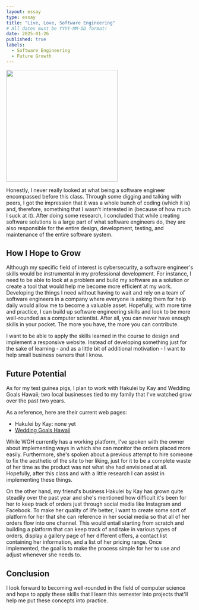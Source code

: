 ```yaml
---
layout: essay
type: essay
title: "Live, Love, Software Engineering"
# All dates must be YYYY-MM-DD format!
date: 2025-01-26
published: true
labels:
  - Software Engineering
  - Future Growth
---
```


<img width="300px" class="rounded float-start pe-4" src="../img/essaySE.png">

Honestly, I never really looked at what being a software engineer encompassed before this class. Through some digging and talking with peers, I got the impression that it was a whole bunch of coding (which it is) and, therefore, something that I wasn't interested in (because of how much I suck at it). After doing some research, I concluded that while creating software solutions is a large part of what software engineers do, they are also responsible for the entire design, development, testing, and maintenance of the entire software system. 

## How I Hope to Grow

Although my specific field of interest is cybersecurity, a software engineer's skills would be instrumental in my professional development. For instance, I need to be able to look at a problem and build my software as a solution or create a tool that would help me become more efficient at my work. Developing the things I need without having to wait and rely on a team of software engineers in a company where everyone is asking them for help daily would allow me to become a valuable asset. Hopefully, with more time and practice, I can build up software engineering skills and look to be more well-rounded as a computer scientist. After all, you can never have enough skills in your pocket. The more you have, the more you can contribute.

I want to be able to apply the skills learned in the course to design and implement a responsive website. Instead of developing something just for the sake of learning - and as a little bit of additional motivation - I want to help small business owners that I know.

## Future Potential

As for my test guinea pigs, I plan to work with Hakulei by Kay and Wedding Goals Hawaii; two local businesses tied to my family that I've watched grow over the past two years.

As a reference, here are their current web pages: 
- Hakulei by Kay: none yet
- <a href="https://stackoverflow.com/questions/77830117/web-scraping-and-post-request-issue-unable-to-retrieve-expected-data">Wedding Goals Hawaii</a>

While WGH currently has a working platform, I've spoken with the owner about implementing ways in which she can monitor the orders placed more easily. Furthermore, she's spoken about a previous attempt to hire someone to fix the aesthetic of the site to her liking, just for it to be a complete waste of her time as the product was not what she had envisioned at all. Hopefully, after this class and with a little research I can assist in implementing these things.

On the other hand, my friend's business Hakulei by Kay has grown quite steadily over the past year and she's mentioned how difficult it's been for her to keep track of orders just through social media like Instagram and Facebook. To make her quality of life better, I want to create some sort of platform for her that she can reference in her social media so that all of her orders flow into one channel. This would entail starting from scratch and building a platform that can keep track of and take in various types of orders, display a gallery page of her different offers, a contact list containing her information, and a list of her pricing range. Once implemented, the goal is to make the process simple for her to use and adjust whenever she needs to.

## Conclusion

I look forward to becoming well-rounded in the field of computer science and hope to apply these skills that I learn this semester into projects that'll help me put these concepts into practice.
